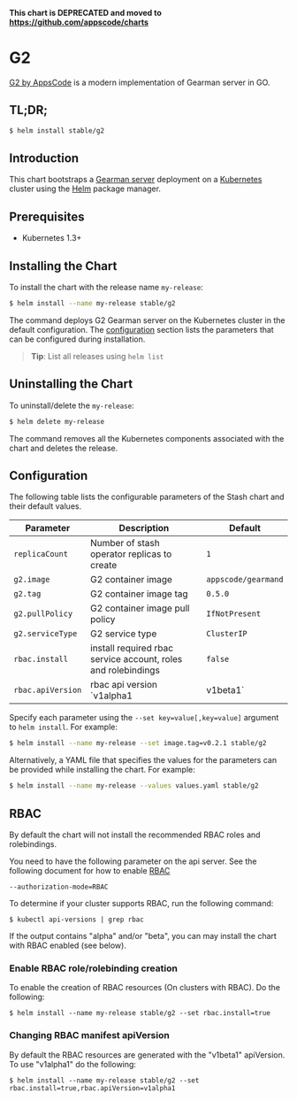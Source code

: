 **This chart is DEPRECATED and moved to https://github.com/appscode/charts**

# G2
[G2 by AppsCode](https://github.com/appscode/g2) is a modern implementation of Gearman server in GO.
## TL;DR;

```bash
$ helm install stable/g2
```

## Introduction

This chart bootstraps a [Gearman server](https://github.com/appscode/g2) deployment on a [Kubernetes](http://kubernetes.io) cluster using the [Helm](https://helm.sh) package manager.


## Prerequisites

- Kubernetes 1.3+

## Installing the Chart
To install the chart with the release name `my-release`:
```bash
$ helm install --name my-release stable/g2
```
The command deploys G2 Gearman server on the Kubernetes cluster in the default configuration. The [configuration](#configuration) section lists the parameters that can be configured during installation.

> **Tip**: List all releases using `helm list`

## Uninstalling the Chart

To uninstall/delete the `my-release`:

```bash
$ helm delete my-release
```

The command removes all the Kubernetes components associated with the chart and deletes the release.

## Configuration

The following table lists the configurable parameters of the Stash chart and their default values.


| Parameter                | Description                                                       | Default             |
| ------------------------ | ----------------------------------------------------------------- | ------------------- |
| `replicaCount`           | Number of stash operator replicas to create                       | `1`                 |
| `g2.image`               | G2 container image                                                | `appscode/gearmand` |
| `g2.tag`                 | G2 container image tag                                            | `0.5.0`             |
| `g2.pullPolicy`          | G2 container image pull policy                                    | `IfNotPresent`      |
| `g2.serviceType`         | G2 service type                                                   | `ClusterIP`         |
| `rbac.install`           | install required rbac service account, roles and rolebindings     | `false`             |
| `rbac.apiVersion`        | rbac api version `v1alpha1|v1beta1`                               | `v1beta1`           |


Specify each parameter using the `--set key=value[,key=value]` argument to `helm install`. For example:

```bash
$ helm install --name my-release --set image.tag=v0.2.1 stable/g2
```

Alternatively, a YAML file that specifies the values for the parameters can be provided while
installing the chart. For example:

```bash
$ helm install --name my-release --values values.yaml stable/g2
```

## RBAC
By default the chart will not install the recommended RBAC roles and rolebindings.

You need to have the following parameter on the api server. See the following document for how to enable [RBAC](https://kubernetes.io/docs/admin/authorization/rbac/)

```
--authorization-mode=RBAC
```

To determine if your cluster supports RBAC, run the following command:

```console
$ kubectl api-versions | grep rbac
```

If the output contains "alpha" and/or "beta", you can may install the chart with RBAC enabled (see below).

### Enable RBAC role/rolebinding creation

To enable the creation of RBAC resources (On clusters with RBAC). Do the following:

```console
$ helm install --name my-release stable/g2 --set rbac.install=true
```

### Changing RBAC manifest apiVersion

By default the RBAC resources are generated with the "v1beta1" apiVersion. To use "v1alpha1" do the following:

```console
$ helm install --name my-release stable/g2 --set rbac.install=true,rbac.apiVersion=v1alpha1
```
